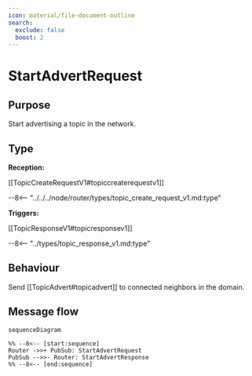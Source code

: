 ```yaml
---
icon: material/file-document-outline
search:
  exclude: false
  boost: 2
---
```


<div class="message" markdown>

# StartAdvertRequest

## Purpose

<!-- --8<-- [start:purpose] -->
Start advertising a topic in the network.
<!-- --8<-- [end:purpose] -->

## Type

 <!-- --8<-- [start:type] -->
**Reception:**

[[TopicCreateRequestV1#topiccreaterequestv1]]

--8<-- "../../../node/router/types/topic_create_request_v1.md:type"

**Triggers:**

[[TopicResponseV1#topicresponsev1]]

--8<-- "../types/topic_response_v1.md:type"
<!-- --8<-- [end:type] -->

## Behaviour

<!-- --8<-- [start:behaviour] -->
Send [[TopicAdvert#topicadvert]] to connected neighbors in the domain.
<!-- --8<-- [end:behaviour] -->

## Message flow

<!-- --8<-- [start:messages] -->
```mermaid
sequenceDiagram

%% --8<-- [start:sequence]
Router ->>+ PubSub: StartAdvertRequest
PubSub -->>- Router: StartAdvertResponse
%% --8<-- [end:sequence]
```
<!-- --8<-- [end:messages] -->

</div>
